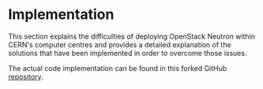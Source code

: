 # Implementation
This section explains the difficulties of deploying OpenStack Neutron within CERN's computer centres and provides a detailed explanation of the solutions that have been implemented in order to overcome those issues.

The actual code implementation can be found in this forked GitHub [repository](https://github.com/cernops/neutron/tree/cern-juno-patches).

